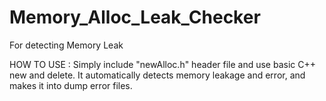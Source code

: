 # Memory_Alloc_Leak_Checker
For detecting Memory Leak

HOW TO USE : Simply include "newAlloc.h" header file and use basic C++ new and delete.
It automatically detects memory leakage and error, and makes it into dump error files.
